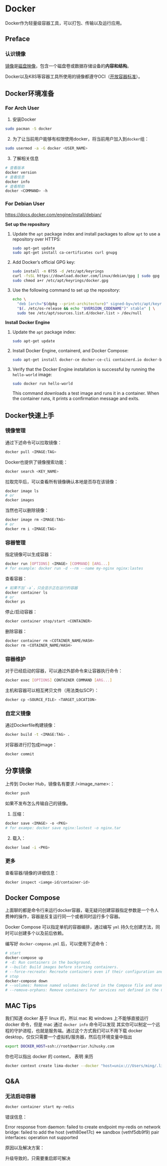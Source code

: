 # Docker

Docker作为轻量级容器工具，可以打包、传输以及运行应用。

## Preface

### 认识镜像

[镜像](https://zh.wikipedia.org/wiki/ISO%E6%98%A0%E5%83%8F)是[磁盘映像](https://zh.wikipedia.org/wiki/%E7%A3%81%E7%9B%98%E6%98%A0%E5%83%8F)，包含一个磁盘卷或数据存储设备的**内容和结构**。

Docker以及K8S等容器工具所使用的镜像都遵守OCI（[开放容器标准](https://opencontainers.org/)）。

## Docker环境准备

### For Arch User

1. 安装Docker

```sh
sudo pacman -S docker
```

2. 为了让当前用户能够有权限使用docker，将当前用户加入到`docker`组：

```sh
sudo usermod -a -G docker <USER_NAME>
```

3. 了解相关信息

```sh
# 查看版本
docker version
# 查看信息
docker info
# 查看帮助
docker <COMMAND> -h
```

### For Debian User

https://docs.docker.com/engine/install/debian/

**Set up the repository**

1. Update the `apt` package index and install packages to allow `apt` to use a repository over HTTPS:

    ```sh
    sudo apt-get update
    sudo apt-get install ca-certificates curl gnupg
    ```

2. Add Docker’s official GPG key:

    ```sh
    sudo install -m 0755 -d /etc/apt/keyrings
    curl -fsSL https://download.docker.com/linux/debian/gpg | sudo gpg --dearmor -o /etc/apt/keyrings/docker.gpg
    sudo chmod a+r /etc/apt/keyrings/docker.gpg
    ```

3. Use the following command to set up the repository:

    ```sh
    echo \
      "deb [arch="$(dpkg --print-architecture)" signed-by=/etc/apt/keyrings/docker.gpg] https://download.docker.com/linux/debian \
      "$(. /etc/os-release && echo "$VERSION_CODENAME")" stable" | \
      sudo tee /etc/apt/sources.list.d/docker.list > /dev/null
    ```

**Install Docker Engine**

1. Update the `apt` package index:

   ```sh
   sudo apt-get update
   ```

2. Install Docker Engine, containerd, and Docker Compose:

   ```sh
   sudo apt-get install docker-ce docker-ce-cli containerd.io docker-buildx-plugin docker-compose-plugin
   ```

3. Verify that the Docker Engine installation is successful by running the `hello-world` image:

   

   ```sh
   sudo docker run hello-world
   ```

   This command downloads a test image and runs it in a container. When the container runs, it prints a confirmation message and exits.

## Docker快速上手

### 镜像管理

通过下述命令可以拉取镜像：

```sh
docker pull <IMAGE:TAG>
```

Docker也提供了镜像搜索功能：

```sh
docker search <KEY_NAME>
```

拉取完毕后，可以查看所有镜像确认本地是否存在该镜像：

```sh
docker image ls
# or
docker images
```

当然也可以删除镜像：

```sh
docker image rm <IMAGE:TAG>
# or
docker rm i <IMAGE:TAG>
```

### 容器管理

指定镜像可以生成容器：

```sh
docker run [OPTIONS] <IMAGE> [COMMAND] [ARG...]
# for example: docker run -d --rm --name my-nginx nginx:lastes
```

查看容器：

```sh
# 如果不加`-a`，只会显示正在运行的容器
docker container ls
# or
docker ps
```

停止/启动容器：

```sh
docker container stop/start <CONTAINER>
```

删除容器：

```sh
docker container rm <COTAINER_NAME/HASH>
docker rm <COTAINER_NAME/HASH>
```

### 容器维护

对于已经启动的容器，可以通过外部命令来让容器执行命令：

```sh
docker exec [OPTIONS] CONTAINER COMMAND [ARG...]
```

主机和容器可以相互拷贝文件（用法类似SCP）：

```sh
docker cp <SOURCE_FILE> <TARGET_LOCATION>
```

### 自定义镜像

通过Dockerfile构建镜像：

```sh
docker build -t <IMAGE:TAG> .
```

对容器进行打包成image：

```sh
docker commit
```

## 分享镜像

上传到 Docker Hub，镜像名有要求 <username>/<image_name>:<tag>：

```sh
docker push
```

如果不发布怎么传输自己的镜像。

1. 压缩：

```sh
docker save <IMAGE> -o <PKG>
# for exampe: docker save nginx:lastest -o nginx.tar
```

2. 载入：

```sh
docker load -i <PKG> 
```

### 更多

查看容器/镜像的详细信息：

```sh
docker inspect <iamge-id/container-id>
```

## Docker Compose

上面聊的都是命令行来运行docker容器，毫无疑问创建容器指定参数是一个令人费神的操作，容器是反复运行同一个或者同时运行多个容器。

Docker Compose 可以指定单机的容器编排，通过编写 `yml` 持久化创建方法，同时可以创建多个以及前后依赖。

编写好 `docker-compose.yml` 后，可以使用下述命令：

```sh
# start
docker-compose up 
# -d: Run containers in the background.
# --build: Build images before starting containers.
# --force-recreate: Recreate containers even if their configuration and image haven't changed.
# stop
docker-compose down
# --volumes: Remove named volumes declared in the Compose file and anonymous volumes attached to containers.
# --remove-orphans: Remove containers for services not defined in the Compose file.
```

## MAC Tips

我们知道 docker 基于 linux 的，所以 mac 和 windows 上不能够直接运行 docker 命令，但是 mac 通过 `docker info` 命令可以发现 其实你可以制定一个远程的守护进程，也就是服务端。通过这个方式我们可以不用下载 docker desktop，仅仅只需要一个虚拟机/服务器，然后在环境变量中指出

```sh
export DOCKER_HOST=ssh://root@warrior.hihusky.com
```

你也可以指出 docker 的 context， 表明 来历

```sh
docker context create lima-docker --docker "host=unix:///Users/ming/.lima/docker/sock/docker.sock"
```


## Q&A

### 无法启动容器

```sh
docker container start my-redis
```

错误信息：

Error response from daemon: failed to create endpoint my-redis on network bridge: failed to add the host (veth80ee17c) <=> sandbox (vethf5db9f9) pair interfaces: operation not supported

原因以及解决方案：

升级导致的，只需要重启即可解决